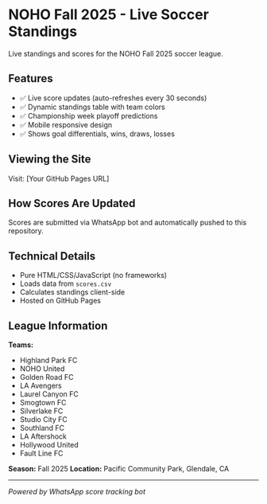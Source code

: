 # NOHO Fall 2025 - Live Soccer Standings

Live standings and scores for the NOHO Fall 2025 soccer league.

## Features

- ✅ Live score updates (auto-refreshes every 30 seconds)
- ✅ Dynamic standings table with team colors
- ✅ Championship week playoff predictions
- ✅ Mobile responsive design
- ✅ Shows goal differentials, wins, draws, losses

## Viewing the Site

Visit: [Your GitHub Pages URL]

## How Scores Are Updated

Scores are submitted via WhatsApp bot and automatically pushed to this repository.

## Technical Details

- Pure HTML/CSS/JavaScript (no frameworks)
- Loads data from `scores.csv`
- Calculates standings client-side
- Hosted on GitHub Pages

## League Information

**Teams:**
- Highland Park FC
- NOHO United
- Golden Road FC
- LA Avengers
- Laurel Canyon FC
- Smogtown FC
- Silverlake FC
- Studio City FC
- Southland FC
- LA Aftershock
- Hollywood United
- Fault Line FC

**Season:** Fall 2025
**Location:** Pacific Community Park, Glendale, CA

---

*Powered by WhatsApp score tracking bot*
